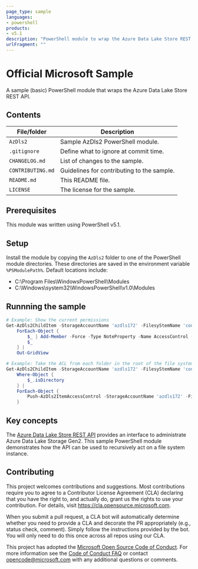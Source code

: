 ```yaml
---
page_type: sample
languages:
- powershell
products:
- v5.1
description: "PowerShell module to wrap the Azure Data Lake Store REST API."
urlFragment: ""
---
```


# Official Microsoft Sample

A sample (basic) PowerShell module that wraps the Azure Data Lake Store REST API.

## Contents

| File/folder       | Description                                |
|-------------------|--------------------------------------------|
| `AzDls2`          | Sample AzDls2 PowerShell module.           |
| `.gitignore`      | Define what to ignore at commit time.      |
| `CHANGELOG.md`    | List of changes to the sample.             |
| `CONTRIBUTING.md` | Guidelines for contributing to the sample. |
| `README.md`       | This README file.                          |
| `LICENSE`         | The license for the sample.                |

## Prerequisites

This module was written using PowerShell v5.1.

## Setup

Install the module by copying the `AzDls2` folder to one of the PowerShell module directories. These directories are saved in the environment variable `%PSModulePath%`. Default locations include:

* C:\Program Files\WindowsPowerShell\Modules
* C:\Windows\system32\WindowsPowerShell\v1.0\Modules

## Runnning the sample

``` PowerShell
# Example: Show the current permissions
Get-AzDls2ChildItem -StorageAccountName 'azdls172' -FilesyStemName 'container1' -AccessKey $key -Recurse | 
    ForEach-Object {
        $_ | Add-Member -Force -Type NoteProperty -Name AccessControl -Value ( Get-AzDls2ItemAccessControl -StorageAccountName 'azdls172' -FilesyStemName 'container1' -AccessKey $key -Path $_.Name )
        $_
    } |
    Out-GridView

# Example: Take the ACL from each folder in the root of the file system and apply it to it's children
Get-AzDls2ChildItem -StorageAccountName 'azdls172' -FilesyStemName 'container1' -AccessKey $key | 
    Where-Object {
        $_.isDirectory
    } |
    ForEach-Object {
        Push-AzDls2ItemAccessControl -StorageAccountName 'azdls172' -FilesystemName 'container1' -AccessKey $key -Directory $_.Name -Recurse
    }
```

## Key concepts

The [Azure Data Lake Store REST API](https://docs.microsoft.com/en-us/rest/api/storageservices/data-lake-storage-gen2) provides an interface to administrate Azure Data Lake Storage Gen2. This sample PowerShell module demonstrates how the API can be used to recursively act on a file system instance.

## Contributing

This project welcomes contributions and suggestions.  Most contributions require you to agree to a
Contributor License Agreement (CLA) declaring that you have the right to, and actually do, grant us
the rights to use your contribution. For details, visit https://cla.opensource.microsoft.com.

When you submit a pull request, a CLA bot will automatically determine whether you need to provide
a CLA and decorate the PR appropriately (e.g., status check, comment). Simply follow the instructions
provided by the bot. You will only need to do this once across all repos using our CLA.

This project has adopted the [Microsoft Open Source Code of Conduct](https://opensource.microsoft.com/codeofconduct/).
For more information see the [Code of Conduct FAQ](https://opensource.microsoft.com/codeofconduct/faq/) or
contact [opencode@microsoft.com](mailto:opencode@microsoft.com) with any additional questions or comments.
